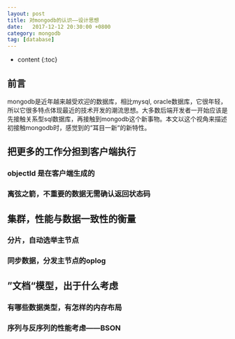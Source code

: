 ```yaml
---
layout: post
title: 对mongodb的认识——设计思想
date:   2017-12-12 20:30:00 +0800
category: mongodb
tag: [database]
---
```



* content
{:toc}

## 前言

mongodb是近年越来越受欢迎的数据库，相比mysql, oracle数据库，它很年轻，所以它很多特点体现最近的技术开发的潮流思想。大多数后端开发者一开始应该是先接触关系型sql数据库，再接触到mongodb这个新事物。本文以这个视角来描述初接触mongodb时，感觉到的“耳目一新“的新特性。

## 把更多的工作分担到客户端执行



### objectId 是在客户端生成的

### 离弦之箭，不重要的数据无需确认返回状态码

## 集群，性能与数据一致性的衡量

### 分片，自动选举主节点

### 同步数据，分发主节点的oplog

## ”文档“模型，出于什么考虑

### 有哪些数据类型，有怎样的内存布局

### 序列与反序列的性能考虑——BSON
